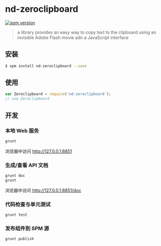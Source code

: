 # nd-zeroclipboard

[![spm version](http://spmjs.io/badge/nd-zeroclipboard)](http://spmjs.io/package/nd-zeroclipboard)

> a library provides an easy way to copy text to the clipboard using an invisible Adobe Flash movie adn a JavaScript interface

## 安装

```bash
$ spm install nd-zeroclipboard --save
```

## 使用

```js
var Zeroclipboard = require('nd-zeroclipboard');
// use Zeroclipboard
```
## 开发

### 本地 Web 服务

```bash
grunt
```

浏览器中访问 http://127.0.0.1:8851

### 生成/查看 API 文档

```bash
grunt doc
grunt
```

浏览器中访问 http://127.0.0.1:8851/doc

### 代码检查与单元测试

```bash
grunt test
```

### 发布组件到 SPM 源

```bash
grunt publish
```

